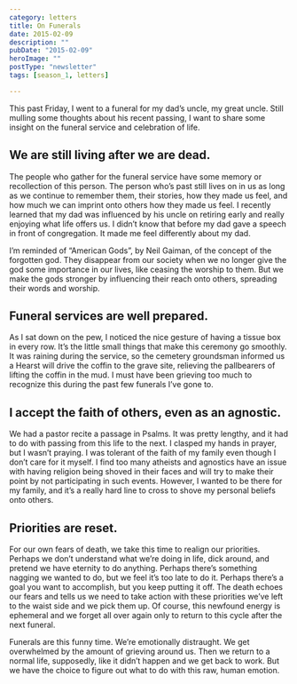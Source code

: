 ```yaml
---
category: letters
title: On Funerals
date: 2015-02-09
description: ""
pubDate: "2015-02-09"
heroImage: ""
postType: "newsletter"
tags: [season_1, letters]

---
```


This past Friday, I went to a funeral for my dad’s uncle, my great uncle. Still mulling some thoughts about his recent passing, I want to share some insight on the funeral service and celebration of life.

## We are still living after we are dead.

The people who gather for the funeral service have some memory or recollection of this person. The person who’s past still lives on in us as long as we continue to remember them, their stories, how they made us feel, and how much we can imprint onto others how they made us feel. I recently learned that my dad was influenced by his uncle on retiring early and really enjoying what life offers us. I didn’t know that before my dad gave a speech in front of congregation. It made me feel differently about my dad.

I’m reminded of “American Gods”, by Neil Gaiman, of the concept of the forgotten god. They disappear from our society when we no longer give the god some importance in our lives, like ceasing the worship to them. But we make the gods stronger by influencing their reach onto others, spreading their words and worship.

## Funeral services are well prepared.

As I sat down on the pew, I noticed the nice gesture of having a tissue box in every row. It’s the little small things that make this ceremony go smoothly. It was raining during the service, so the  cemetery groundsman informed us a Hearst will drive the coffin to the grave site, relieving the pallbearers of lifting the coffin in the mud. I must have been grieving too much to recognize this during the past few funerals I’ve gone to.

## I accept the faith of others, even as an agnostic.

We had a pastor recite a passage in Psalms. It was pretty lengthy, and it had to do with passing from this life to the next. I clasped my hands in prayer, but I wasn’t praying. I was tolerant of the faith of my family even though I don’t care for it myself. I find too many atheists and agnostics have an issue with having religion being shoved in their faces and will try to make their point by not participating in such events. However, I wanted to be there for my family, and it’s a really hard line to cross to shove my personal beliefs onto others.

## Priorities are reset.

For our own fears of death, we take this time to realign our priorities. Perhaps we don’t understand what we’re doing in life, dick around, and pretend we have eternity to do anything. Perhaps there’s something nagging we wanted to do, but we feel it’s too late to do it. Perhaps there’s a goal you want to accomplish, but you keep putting it off. The death echoes our fears and tells us we need to take action with these priorities we’ve left to the waist side and we pick them up. Of course, this newfound energy is ephemeral and we forget all over again only to return to this cycle after the next funeral.

Funerals are this funny time. We’re emotionally distraught. We get overwhelmed by the amount of grieving around us. Then we return to a normal life, supposedly, like it didn’t happen and we get back to work. But we have the choice to figure out what to do with this raw, human emotion.
